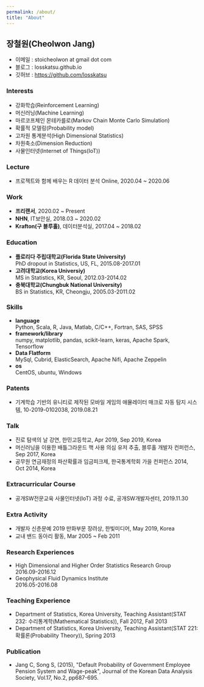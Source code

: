 ```yaml
---
permalink: /about/
title: "About"
---
```


## 장철원(Cheolwon Jang)

* 이메일 : stoicheolwon at gmail dot com
* 블로그 : losskatsu.github.io
* 깃허브 : https://github.com/losskatsu

### Interests
* 강화학습(Reinforcement Learning)
* 머신러닝(Machine Learning)
* 마르코프체인 몬테카를로(Markov Chain Monte Carlo Simulation)
* 확률적 모델링(Probability model)
* 고차원 통계분석(High Dimensional Statistics)
* 차원축소(Dimension Reduction)
* 사물인터넷(Internet of Things(IoT))

### Lecture

* 프로젝트와 함께 배우는 R 데이터 분석 Online, 2020.04 ~ 2020.06

### Work

* **프리랜서**, 2020.02 ~ Present
* **NHN**, IT보안실, 2018.03 ~ 2020.02
* **Krafton(구 블루홀)**, 데이터분석실, 2017.04 ~ 2018.02

### Education
* **플로리다 주립대학교(Florida State University)**  
        PhD dropout in Statistics, US, FL, 2015.08-2017.01
* **고려대학교(Korea Universiy)**  
        MS in Statistics, KR, Seoul, 2012.03-2014.02
* **충북대학교(Chungbuk National University)**  
        BS in Statistics, KR, Cheongju, 2005.03-2011.02

### Skills
* **language**  
    Python, Scala, R, Java, Matlab, C/C++, Fortran, SAS, SPSS
* **framework/library**  
    numpy, matplotlib, pandas, scikit-learn, keras, Apache Spark, Tensorflow
* **Data Flatform**  
    MySql, Cubrid, ElasticSearch, Apache Nifi, Apache Zeppelin  
* **os**  
    CentOS, ubuntu, Windows

### Patents
* 기계학습 기반의 유니티로 제작된 모바일 게임의 애뮬레이터 매크로 자동 탐지 시스템, 10-2019-0102038, 2019.08.21

### Talk
* 진로 탐색의 날 강연,
    한민고등학교, Apr 2019, Sep 2019, Korea
* 머신러닝을 이용한 배틀그라운드 핵 사용 의심 유저 추출, 
    블루홀 개발자 컨퍼런스, Sep 2017, Korea
* 공무원 연금재정의 파산확률과 임금피크제, 
    한국통계학회 가을 컨퍼런스 2014, Oct 2014, Korea

### Extracurricular Course
* 공개SW전문교육 사물인터넷(IoT) 과정 수료, 공개SW개발자센터, 2019.11.30 

### Extra Activity
* 개발자 신춘문예 2019 만화부문 장려상, 한빛미디어, May 2019, Korea 
* 교내 밴드 동아리 활동, Mar 2005 ~ Feb 2011

### Research Experiences
* High Dimensional and Higher Order Statistics Research Group  
    2016.09-2016.12
* Geophysical Fluid Dynamics Institute  
    2016.05-2016.08

### Teaching Experience
* Department of Statistics, Korea University, 
    Teaching Assistant(STAT 232: 수리통계학(Mathematical Statistics)), Fall 2012, Fall 2013
* Department of Statistics, Korea University,
    Teaching Assistant(STAT 221: 확률론(Probability Theory)), Spring 2013

### Publication
* Jang C, Song S, (2015), "Default Probability of Government Employee Pension System and Wage-peak", 
Journal of the Korean Data Analysis Society, Vol.17, No.2, pp687-695.
